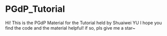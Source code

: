 # PGdP_Tutorial
Hi! This is the PGdP Material for the Tutorial held by Shuaiwei YU
I hope you find the code and the material helpful! if so, pls give me a star~
